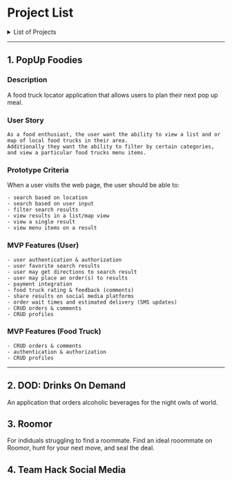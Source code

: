 # Project List

<details>
  <summary>List of Projects</summary>
  <a href="">PopUp Foodies</a>
  <a href="">Drinks On Demand</a>
  <a href="">Roomor</a>
  <a href="">Team Hack Social Media</a>
</details>

---

## 1. PopUp Foodies

### Description
A food truck locator application that allows users to plan their next pop up meal.

### User Story
```
As a food enthusiast, the user want the ability to view a list and or map of local food trucks in their area. 
Additionally they want the ability to filter by certain categories, and view a particular food trucks menu items.
```

### Prototype Criteria
When a user visits the web page, the user should be able to:
```
- search based on location
- search based on user input
- filter search results
- view results in a list/map view
- view a single result
- view menu items on a result
```

### MVP Features (User)
```
- user authentication & authorization
- user favorite search results
- user may get directions to search result
- user may place an order(s) to results
- payment integration
- food truck rating & feedback (comments)
- share results on social media platforms
- order wait times and estimated delivery (SMS updates)
- CRUD orders & comments
- CRUD profiles
```

### MVP Features (Food Truck)
```
- CRUD orders & comments
- authentication & authorization
- CRUD profiles
```
---

## 2. DOD: Drinks On Demand
An application that orders alcoholic beverages for the night owls of world.
## 3. Roomor
For indiduals struggling to find a roommate. Find an ideal rooommate on Roomor, hunt for your next move, and seal the deal.
## 4. Team Hack Social Media

